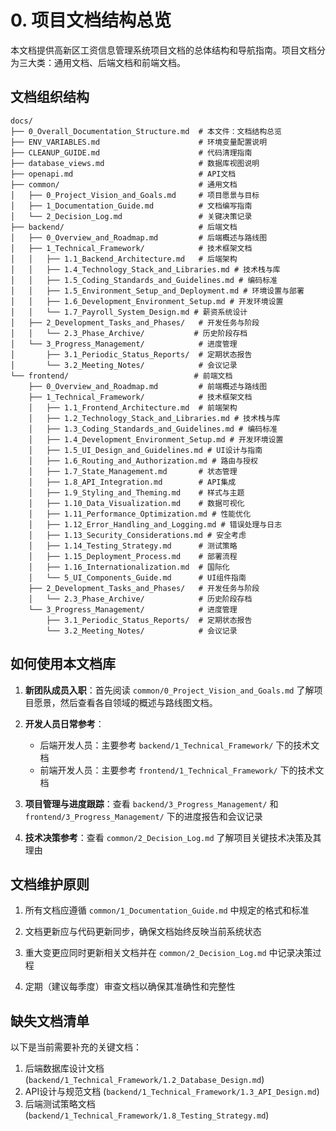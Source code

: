 # 0. 项目文档结构总览

本文档提供高新区工资信息管理系统项目文档的总体结构和导航指南。项目文档分为三大类：通用文档、后端文档和前端文档。

## 文档组织结构

```
docs/
├── 0_Overall_Documentation_Structure.md  # 本文件：文档结构总览
├── ENV_VARIABLES.md                      # 环境变量配置说明
├── CLEANUP_GUIDE.md                      # 代码清理指南
├── database_views.md                     # 数据库视图说明
├── openapi.md                            # API文档
├── common/                               # 通用文档
│   ├── 0_Project_Vision_and_Goals.md     # 项目愿景与目标
│   ├── 1_Documentation_Guide.md          # 文档编写指南
│   └── 2_Decision_Log.md                 # 关键决策记录
├── backend/                              # 后端文档
│   ├── 0_Overview_and_Roadmap.md         # 后端概述与路线图
│   ├── 1_Technical_Framework/            # 技术框架文档
│   │   ├── 1.1_Backend_Architecture.md   # 后端架构
│   │   ├── 1.4_Technology_Stack_and_Libraries.md # 技术栈与库
│   │   ├── 1.5_Coding_Standards_and_Guidelines.md # 编码标准
│   │   ├── 1.5_Environment_Setup_and_Deployment.md # 环境设置与部署
│   │   ├── 1.6_Development_Environment_Setup.md # 开发环境设置
│   │   └── 1.7_Payroll_System_Design.md # 薪资系统设计
│   ├── 2_Development_Tasks_and_Phases/   # 开发任务与阶段
│   │   └── 2.3_Phase_Archive/           # 历史阶段存档
│   └── 3_Progress_Management/            # 进度管理
│       ├── 3.1_Periodic_Status_Reports/  # 定期状态报告
│       └── 3.2_Meeting_Notes/            # 会议记录
└── frontend/                            # 前端文档
    ├── 0_Overview_and_Roadmap.md         # 前端概述与路线图
    ├── 1_Technical_Framework/            # 技术框架文档
    │   ├── 1.1_Frontend_Architecture.md  # 前端架构
    │   ├── 1.2_Technology_Stack_and_Libraries.md # 技术栈与库
    │   ├── 1.3_Coding_Standards_and_Guidelines.md # 编码标准
    │   ├── 1.4_Development_Environment_Setup.md # 开发环境设置
    │   ├── 1.5_UI_Design_and_Guidelines.md # UI设计与指南
    │   ├── 1.6_Routing_and_Authorization.md # 路由与授权
    │   ├── 1.7_State_Management.md       # 状态管理
    │   ├── 1.8_API_Integration.md        # API集成
    │   ├── 1.9_Styling_and_Theming.md    # 样式与主题
    │   ├── 1.10_Data_Visualization.md    # 数据可视化
    │   ├── 1.11_Performance_Optimization.md # 性能优化
    │   ├── 1.12_Error_Handling_and_Logging.md # 错误处理与日志
    │   ├── 1.13_Security_Considerations.md # 安全考虑
    │   ├── 1.14_Testing_Strategy.md      # 测试策略
    │   ├── 1.15_Deployment_Process.md    # 部署流程
    │   ├── 1.16_Internationalization.md  # 国际化
    │   └── 5_UI_Components_Guide.md      # UI组件指南
    ├── 2_Development_Tasks_and_Phases/   # 开发任务与阶段
    │   └── 2.3_Phase_Archive/            # 历史阶段存档
    └── 3_Progress_Management/            # 进度管理
        ├── 3.1_Periodic_Status_Reports/  # 定期状态报告
        └── 3.2_Meeting_Notes/            # 会议记录
```

## 如何使用本文档库

1. **新团队成员入职**：首先阅读 `common/0_Project_Vision_and_Goals.md` 了解项目愿景，然后查看各自领域的概述与路线图文档。

2. **开发人员日常参考**：
   - 后端开发人员：主要参考 `backend/1_Technical_Framework/` 下的技术文档
   - 前端开发人员：主要参考 `frontend/1_Technical_Framework/` 下的技术文档

3. **项目管理与进度跟踪**：查看 `backend/3_Progress_Management/` 和 `frontend/3_Progress_Management/` 下的进度报告和会议记录

4. **技术决策参考**：查看 `common/2_Decision_Log.md` 了解项目关键技术决策及其理由

## 文档维护原则

1. 所有文档应遵循 `common/1_Documentation_Guide.md` 中规定的格式和标准

2. 文档更新应与代码更新同步，确保文档始终反映当前系统状态

3. 重大变更应同时更新相关文档并在 `common/2_Decision_Log.md` 中记录决策过程

4. 定期（建议每季度）审查文档以确保其准确性和完整性

## 缺失文档清单

以下是当前需要补充的关键文档：

1. 后端数据库设计文档 (`backend/1_Technical_Framework/1.2_Database_Design.md`)
2. API设计与规范文档 (`backend/1_Technical_Framework/1.3_API_Design.md`)
3. 后端测试策略文档 (`backend/1_Technical_Framework/1.8_Testing_Strategy.md`)
